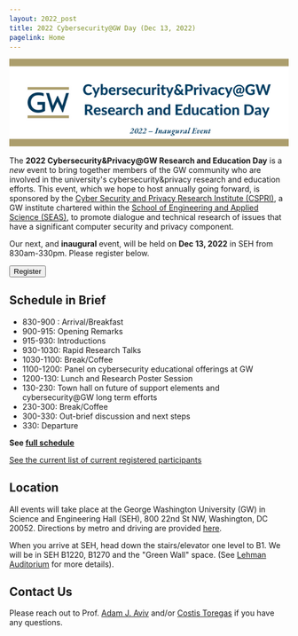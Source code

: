 ```yaml
---
layout: 2022_post
title: 2022 Cybersecurity@GW Day (Dec 13, 2022)
pagelink: Home
---
```


<img class="banner-img" src="/imgs/cyber-day-logo.png" alt="Banner Logo: 2022 Cybersecurity&Privacy@GW Day" title="Banner Logo: 2022 Cybersecurity&Privacy@GW Day">

<!-- # 2022 Cybersecurity&Privacy@GW Research and Education Day <br> *Inaugral Event* -->

The **2022 Cybersecurity&Privacy@GW Research and Education Day** is a *new* event to bring together members of the GW community who are involved in the university's cybersecurity&privacy research and education efforts. This event, which we hope to host annually going forward,  is sponsored by the [Cyber Security and Privacy Research Institute (CSPRI)](https://cspri.seas.gwu.edu/), a GW institute chartered within the [School of Engineering and Applied Science (SEAS)](https://seas.gwu.edu), to promote dialogue and technical research of issues that have a significant computer security and privacy component.

Our next, and **inaugural** event, will be held on **Dec 13, 2022** in SEH from 830am-330pm. Please register below.

<div class="reg-link">
<a href="https://docs.google.com/forms/d/e/1FAIpQLScMXPSUulo4vDVfhJA5t7L1RQPIPueJ4weK7bUJSjUZi7yjAQ/viewform?usp=sf_link:">
<button>Register</button>
</a>
</div>

## Schedule in Brief

* 830-900 : Arrival/Breakfast
* 900-915: Opening Remarks 
* 915-930: Introductions
* 930-1030: Rapid Research Talks
* 1030-1100: Break/Coffee
* 1100-1200: Panel on cybersecurity educational offerings at GW
* 1200-130: Lunch and Research Poster Session
* 130-230: Town hall on future of support elements and cybersecurity@GW long term efforts
* 230-300: Break/Coffee
* 300-330: Out-brief discussion and next steps
* 330: Departure

**See [full schedule](/schedule/2022-schedule)**

[See the current list of current registered participants](participants/2022-participants)

## Location

All events will take place at the George Washington University (GW) in Science and Engineering Hall (SEH), 800 22nd St NW, Washington, DC 20052. Directions by metro and driving are provided [here](https://www.seas.gwu.edu/directions-campus).

When you arrive at SEH, head down the stairs/elevator one level to B1. We will be in SEH B1220, B1270 and the "Green Wall" space. (See [Lehman Auditorium](https://seascf.seas.gwu.edu/lehman-auditorium) for more details).


## Contact Us

Please reach out to Prof. [Adam J. Aviv](mailto:aaviv@gwu.edu) and/or [Costis Toregas](mailto:toregas1@gwu.edu) if you have any questions.
